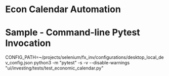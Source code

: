 # Econ Calendar Automation

# Sample - Command-line Pytest Invocation

CONFIG_PATH=~/projects/selenium/fx_inv/configurations/desktop_local_dev_config.json python3 -m "pytest" -s -v --disable-warnings "ui/investing/tests/test_economic_calendar.py"
